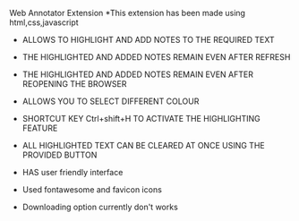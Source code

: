 Web Annotator Extension
  *This extension has been made using html,css,javascript

  * ALLOWS TO HIGHLIGHT AND ADD NOTES TO THE REQUIRED TEXT
  
  * THE HIGHLIGHTED AND ADDED NOTES REMAIN EVEN AFTER REFRESH
  
  * THE HIGHLIGHTED AND ADDED NOTES REMAIN EVEN AFTER REOPENING THE BROWSER
  
  * ALLOWS YOU TO SELECT DIFFERENT COLOUR
  
  * SHORTCUT KEY Ctrl+shift+H TO ACTIVATE THE HIGHLIGHTING FEATURE

  * ALL HIGHLIGHTED TEXT CAN BE CLEARED AT ONCE USING THE PROVIDED BUTTON

  * HAS user friendly interface

  * Used fontawesome and favicon icons

  * Downloading option currently don't works
